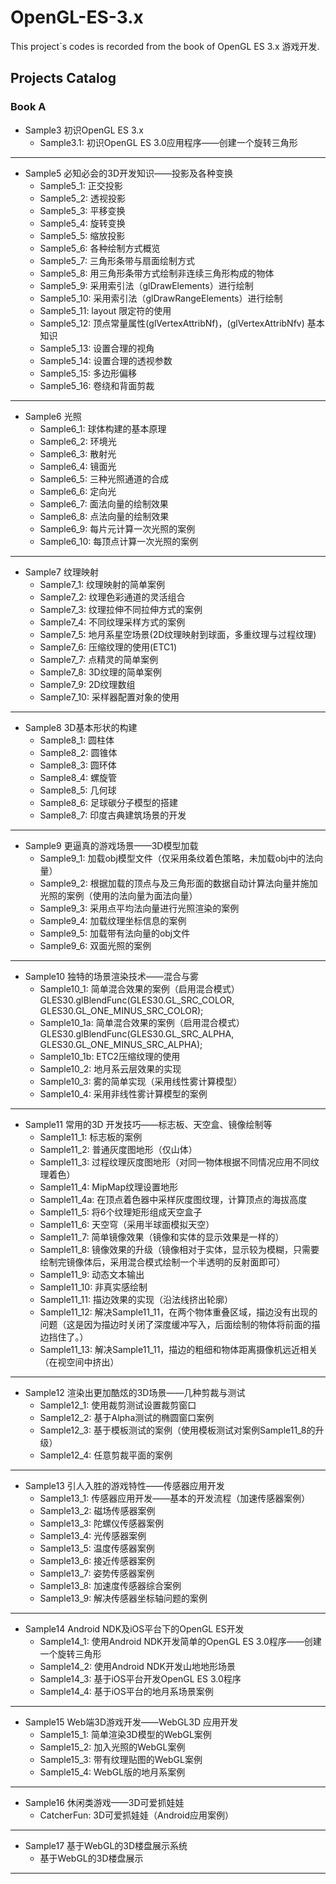 # OpenGL-ES-3.x
This project`s codes is recorded from the book of OpenGL ES 3.x 游戏开发.

## Projects Catalog

### Book A

- Sample3 初识OpenGL ES 3.x
   * Sample3.1: 初识OpenGL ES 3.0应用程序——创建一个旋转三角形
---

- Sample5 必知必会的3D开发知识——投影及各种变换
   * Sample5_1: 正交投影
   * Sample5_2: 透视投影
   * Sample5_3: 平移变换
   * Sample5_4: 旋转变换
   * Sample5_5: 缩放投影
   * Sample5_6: 各种绘制方式概览
   * Sample5_7: 三角形条带与扇面绘制方式
   * Sample5_8: 用三角形条带方式绘制非连续三角形构成的物体
   * Sample5_9: 采用索引法（glDrawElements）进行绘制
   * Sample5_10: 采用索引法（glDrawRangeElements）进行绘制
   * Sample5_11: layout 限定符的使用
   * Sample5_12: 顶点常量属性(glVertexAttribNf)，(glVertexAttribNfv) 基本知识
   * Sample5_13: 设置合理的视角
   * Sample5_14: 设置合理的透视参数
   * Sample5_15: 多边形偏移
   * Sample5_16: 卷绕和背面剪裁
---

- Sample6 光照
   * Sample6_1: 球体构建的基本原理
   * Sample6_2: 环境光
   * Sample6_3: 散射光
   * Sample6_4: 镜面光
   * Sample6_5: 三种光照通道的合成
   * Sample6_6: 定向光
   * Sample6_7: 面法向量的绘制效果
   * Sample6_8: 点法向量的绘制效果
   * Sample6_9: 每片元计算一次光照的案例
   * Sample6_10: 每顶点计算一次光照的案例
---

- Sample7 纹理映射
   * Sample7_1: 纹理映射的简单案例
   * Sample7_2: 纹理色彩通道的灵活组合
   * Sample7_3: 纹理拉伸不同拉伸方式的案例
   * Sample7_4: 不同纹理采样方式的案例
   * Sample7_5: 地月系星空场景(2D纹理映射到球面，多重纹理与过程纹理)
   * Sample7_6: 压缩纹理的使用(ETC1)
   * Sample7_7: 点精灵的简单案例
   * Sample7_8: 3D纹理的简单案例
   * Sample7_9: 2D纹理数组
   * Sample7_10: 采样器配置对象的使用
---

- Sample8 3D基本形状的构建
   * Sample8_1: 圆柱体
   * Sample8_2: 圆锥体
   * Sample8_3: 圆环体
   * Sample8_4: 螺旋管
   * Sample8_5: 几何球
   * Sample8_6: 足球碳分子模型的搭建
   * Sample8_7: 印度古典建筑场景的开发
---

- Sample9 更逼真的游戏场景——3D模型加载
   * Sample9_1: 加载obj模型文件（仅采用条纹着色策略，未加载obj中的法向量）
   * Sample9_2: 根据加载的顶点与及三角形面的数据自动计算法向量并施加光照的案例（使用的法向量为面法向量）
   * Sample9_3: 采用点平均法向量进行光照渲染的案例
   * Sample9_4: 加载纹理坐标信息的案例
   * Sample9_5: 加载带有法向量的obj文件
   * Sample9_6: 双面光照的案例
---

- Sample10 独特的场景渲染技术——混合与雾
   * Sample10_1: 简单混合效果的案例（启用混合模式） GLES30.glBlendFunc(GLES30.GL_SRC_COLOR, GLES30.GL_ONE_MINUS_SRC_COLOR);
   * Sample10_1a: 简单混合效果的案例（启用混合模式） GLES30.glBlendFunc(GLES30.GL_SRC_ALPHA, GLES30.GL_ONE_MINUS_SRC_ALPHA);
   * Sample10_1b: ETC2压缩纹理的使用
   * Sample10_2: 地月系云层效果的实现
   * Sample10_3: 雾的简单实现（采用线性雾计算模型）
   * Sample10_4: 采用非线性雾计算模型的案例
---

- Sample11 常用的3D 开发技巧——标志板、天空盒、镜像绘制等
   * Sample11_1: 标志板的案例
   * Sample11_2: 普通灰度图地形（仅山体）
   * Sample11_3: 过程纹理灰度图地形（对同一物体根据不同情况应用不同纹理着色）
   * Sample11_4: MipMap纹理设置地形
   * Sample11_4a: 在顶点着色器中采样灰度图纹理，计算顶点的海拔高度
   * Sample11_5: 将6个纹理矩形组成天空盒子
   * Sample11_6: 天空穹（采用半球面模拟天空）
   * Sample11_7: 简单镜像效果（镜像和实体的显示效果是一样的）
   * Sample11_8: 镜像效果的升级（镜像相对于实体，显示较为模糊，只需要绘制完镜像体后，采用混合模式绘制一个半透明的反射面即可）
   * Sample11_9: 动态文本输出
   * Sample11_10: 非真实感绘制
   * Sample11_11: 描边效果的实现（沿法线挤出轮廓）
   * Sample11_12: 解决Sample11_11，在两个物体重叠区域，描边没有出现的问题（这是因为描边时关闭了深度缓冲写入，后面绘制的物体将前面的描边挡住了。）
   * Sample11_13: 解决Sample11_11，描边的粗细和物体距离摄像机远近相关（在视空间中挤出）
---

- Sample12 渲染出更加酷炫的3D场景——几种剪裁与测试
   * Sample12_1: 使用裁剪测试设置裁剪窗口
   * Sample12_2: 基于Alpha测试的椭圆窗口案例
   * Sample12_3: 基于模板测试的案例（使用模板测试对案例Sample11_8的升级）
   * Sample12_4: 任意剪裁平面的案例
---

- Sample13 引人入胜的游戏特性——传感器应用开发
   * Sample13_1: 传感器应用开发——基本的开发流程（加速传感器案例）
   * Sample13_2: 磁场传感器案例
   * Sample13_3: 陀螺仪传感器案例
   * Sample13_4: 光传感器案例
   * Sample13_5: 温度传感器案例
   * Sample13_6: 接近传感器案例
   * Sample13_7: 姿势传感器案例
   * Sample13_8: 加速度传感器综合案例
   * Sample13_9: 解决传感器坐标轴问题的案例
---

- Sample14 Android NDK及iOS平台下的OpenGL ES开发
   * Sample14_1: 使用Android NDK开发简单的OpenGL ES 3.0程序——创建一个旋转三角形
   * Sample14_2: 使用Android NDK开发山地地形场景
   * Sample14_3: 基于iOS平台开发OpenGL ES 3.0程序
   * Sample14_4: 基于iOS平台的地月系场景案例
---

- Sample15 Web端3D游戏开发——WebGL3D 应用开发
   * Sample15_1: 简单渲染3D模型的WebGL案例
   * Sample15_2: 加入光照的WebGL案例
   * Sample15_3: 带有纹理贴图的WebGL案例
   * Sample15_4: WebGL版的地月系案例
---

- Sample16 休闲类游戏——3D可爱抓娃娃
   * CatcherFun: 3D可爱抓娃娃（Android应用案例）
---

- Sample17 基于WebGL的3D楼盘展示系统
   * 基于WebGL的3D楼盘展示
---
